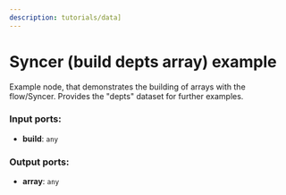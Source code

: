 ```yaml
---
description: tutorials/data]
---
```


# Syncer (build depts array) example

Example node, that demonstrates the building of arrays with the flow/Syncer. Provides the "depts" dataset for further examples.

### Input ports:

* __build__: `any`

### Output ports:

* __array__: `any`

